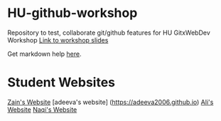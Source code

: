 # HU-github-workshop
Repository to test, collaborate git/github features for HU GitxWebDev Workshop
[Link to workshop slides](https://1drv.ms/p/s!AkTlh5yyv5yhgsF6D79SphrhbGsv3w)

Get markdown help [here](https://www.markdownguide.org/cheat-sheet/).
# Student Websites
[Zain's Website](https://zainau.github.io)
[adeeva's website] (https://adeeva2006.github.io)
[Ali's Website](ali-boii.github.io)
[Naqi's Website](naqi-boi.github.io)
